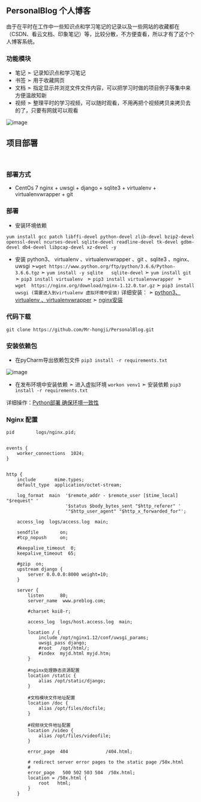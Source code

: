 ## **PersonalBlog**  个人博客
由于在平时在工作中一些知识点和学习笔记的记录以及一些网站的收藏都在（CSDN、看云文档、印象笔记）等，比较分散，不方便查看，所以才有了这个个人博客系统。

### **功能模块**
* 笔记
➣ 记录知识点和学习笔记
* 书签
➣ 用于收藏网页
* 文档
➣ 指定显示并浏览文件文件内容，可以把学习时做的项目例子等集中来方便温故知新
* 视频
➣ 整理平时的学习视频，可以随时观看，不用再把个视频拷贝来拷贝去的了，只要有网就可以观看

![image](https://github.com/Mr-hongji/MakePageTool/blob/master/images/perblog.png)


## **项目部署**
<br/>

### **部署方式**
* CentOs 7   nginx + uwsgi + django + sqlite3 + virtualenv + virtualenvwrapper + git

### **部署**
* 安装环境依赖
```linux
yum install gcc patch libffi-devel python-devel zlib-devel bzip2-devel openssl-devel ncurses-devel sqlite-devel readline-devel tk-devel gdbm-devel db4-devel libpcap-devel xz-devel -y
```
* 安装 python3、 virtualenv 、virtualenvwrapper 、git 、sqlite3 、nginx、uwsgi
➣`wget https://www.python.org/ftp/python/3.6.6/Python-3.6.6.tgz`
➣ `yum install -y sqlite   sqlite-devel`
➣ `yum install git`
➣ `pip3 install virtualenv `
➣ `pip3 install virtualenvwrapper `
➣ `wget  https://nginx.org/download/nginx-1.12.0.tar.gz`
➣ `pip3 install uwsgi (需要进入到virtualenv 虚拟环境中安装)`
详细安装：
 ➣ [python3、 virtualenv 、virtualenvwrapper]([Linux安装Python3](https://app.yinxiang.com/shard/s54/nl/19471276/1fce3bab-a630-4811-a124-3b2354750d7d))
➣ [nginx安装]([Linux安装Nginx](https://app.yinxiang.com/shard/s54/nl/19471276/11951e62-ef56-4337-a7c9-d6a80f528e72))


### **代码下载**
`git clone https://github.com/Mr-hongji/PersonalBlog.git`

### **安装依赖包**
* 在pyCharm导出依赖包文件
`pip3 install -r requirements.txt`

![image](https://github.com/Mr-hongji/MakePageTool/blob/master/images/requirements.png)

* 在发布环境中安装依赖
➣ 进入虚拟环境 
`workon venv1`
➣ 安装依赖
`pip3 install -r requirements.txt`

详细操作：[Python部署 确保环境一致性](https://app.yinxiang.com/shard/s54/nl/19471276/0578c4d3-0ace-495f-b2eb-44be41de4f56)
<br/>


### **Nginx 配置**
```
pid        logs/nginx.pid;


events {
    worker_connections  1024;
}


http {
    include       mime.types;
    default_type  application/octet-stream;

    log_format  main  '$remote_addr - $remote_user [$time_local] "$request" '
                      '$status $body_bytes_sent "$http_referer" '
                      '"$http_user_agent" "$http_x_forwarded_for"';

    access_log  logs/access.log  main;

    sendfile        on;
    #tcp_nopush     on;

    #keepalive_timeout  0;
    keepalive_timeout  65;

    #gzip  on;
    upstream django {
        server 0.0.0.0:8000 weight=10;
    }

    server {
        listen      80;
        server_name  www.preblog.com;

        #charset koi8-r;

        access_log  logs/host.access.log  main;

        location / {
            include /opt/nginx1.12/conf/uwsgi_params;
            uwsgi_pass django;
            #root   /opt/html/;
            #index  myjd.html myjd.htm;            
        }

        #nginx处理静态资源配置 
        location /static {
            alias /opt/static/django;
        }

        #文档模块文件地址配置
        location /doc {
            alias /opt/files/docfile;
        }

        #视频块文件地址配置
        location /video {
            alias /opt/files/videofile;
        }

        error_page  404              /404.html;

        # redirect server error pages to the static page /50x.html
        #
        error_page   500 502 503 504  /50x.html;
        location = /50x.html {
            root   html;
        }
    }

```
















